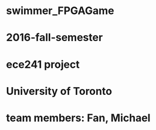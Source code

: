 # swimmer_FPGAGame
# 2016-fall-semester
# ece241 project
# University of Toronto
#
# team members: Fan, Michael
